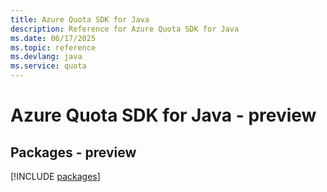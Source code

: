 ```yaml
---
title: Azure Quota SDK for Java
description: Reference for Azure Quota SDK for Java
ms.date: 06/17/2025
ms.topic: reference
ms.devlang: java
ms.service: quota
---
```

# Azure Quota SDK for Java - preview
## Packages - preview
[!INCLUDE [packages](quota-index.md)]